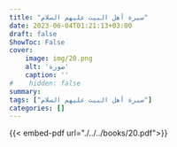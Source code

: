 ```yaml
---
title: "سيرة أهل البيت عليهم السلام"
date: 2023-06-04T01:21:13+03:00
draft: false
ShowToc: False
cover:
    image: img/20.png
    alt: 'صورة'
    caption: ''
#    hidden: false
summary: 
tags: ["سيرة أهل البيت عليهم السلام"]
categories: []
---
```

{{< embed-pdf url="./../../books/20.pdf">}} 


